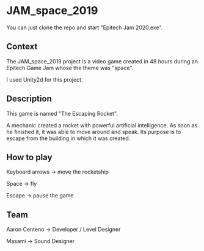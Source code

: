 # JAM_space_2019

You can just clone the repo and start "Epitech Jam 2020.exe". 

## Context

The JAM_space_2019 project is a video game created in 48 hours during an Epitech Game Jam whose the theme was "space".

I used Unity2d for this project.

## Description

This game is named "The Escaping Rocket". 

A mechanic created a rocket with powerful artificial intelligence. As soon as he finished it, it was able to move around and speak. Its purpose is to escape from the building in which it was created.

## How to play

Keyboard arrows -> move the rocketship

Space -> fly

Escape -> pause the game

## Team

Aaron Centeno -> Developer / Level Designer

Masami -> Sound Designer



